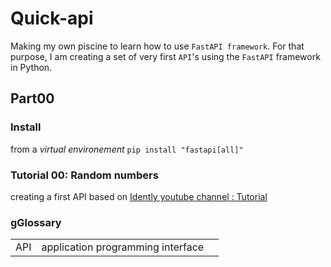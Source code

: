 # Quick-api
Making my own piscine to learn how to use `FastAPI framework`.
For that purpose, I am creating a set of very first `API`'s using the `FastAPI` framework in Python. 

## Part00
### Install
from a *virtual environement*
`pip install "fastapi[all]"`

### Tutorial 00: Random numbers
creating a first API based on [Idently youtube channel : Tutorial](https://youtu.be/F43rgxq4CKw?si=AzBHAcDrQaDBRlVg)



### gGlossary
||||
|---|---|---|
|API| application programming interface|
